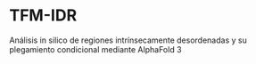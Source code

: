 # TFM-IDR
Análisis in silico de regiones intrínsecamente desordenadas y su plegamiento condicional mediante AlphaFold 3
